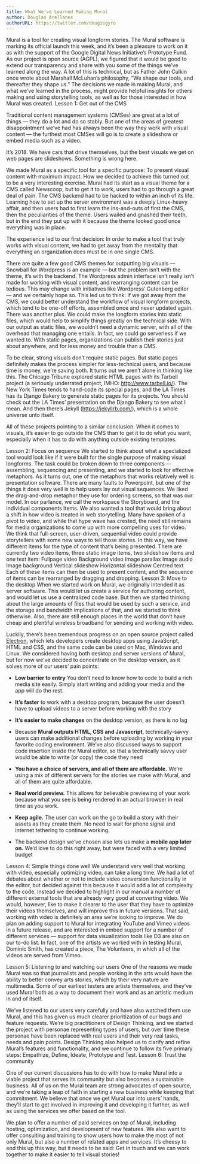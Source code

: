 ```yaml
---
title: What We've Learned Making Mural
author: Douglas Arellanes
authorURL: https://twitter.com/dougiegyro
---
```


Mural is a tool for creating visual longform stories. The Mural software is marking its official launch this week, and it’s been a pleasure to work on it as with the support of the Google Digital News Initiative’s Prototype Fund. As our project is open source (AGPL), we figured that it would be good to extend our transparency and share with you some of the things we’ve learned along the way.
A lot of this is technical, but as Father John Culkin once wrote about Marshall McLuhan’s philosophy, “We shape our tools, and thereafter they shape us.” The decisions we made in making Mural, and what we’ve learned in the process, might provide helpful insights for others making and using storytelling tools, as well as for those interested in how Mural was created.
Lesson 1: Get out of the CMS

Traditional content management systems (CMSes) are great at a lot of things — they do a lot and do so stably. But one of the areas of greatest disappointment we’ve had has always been the way they work with visual content — the furthest most CMSes will go is to create a slideshow or embed media such as a video.

It’s 2018. We have cars that drive themselves, but the best visuals we get on web pages are slideshows. Something is wrong here.

We made Mural as a specific tool for a specific purpose: To present visual content with maximum impact. How we decided to achieve this turned out to be a very interesting exercise.
Mural had its start as a visual theme for a CMS called Newscoop, but to get it to work, users had to go through a great deal of pain. The CMS backend had to be hacked to within an inch of its life. Learning how to set up the server environment was a deeply Linux-heavy affair, and then users had to first learn the ins-and-outs of first the CMS, then the peculiarities of the theme. Users wailed and gnashed their teeth, but in the end they put up with it because the theme looked good once everything was in place.

The experience led to our first decision: In order to make a tool that truly works with visual content, we had to get away from the mentality that everything an organization does must be in one single CMS.

There are quite a few good CMS themes for outputting big visuals — Snowball for Wordpress is an example — but the problem isn’t with the theme, it’s with the backend. The Wordpress admin interface isn’t really isn’t made for working with visual content, and rearranging content can be tedious. This may change with initiatives like Wordpress’ Gutenberg editor — and we certainly hope so.
This led us to think: If we got away from the CMS, we could better understand the workflow of visual longform projects, which tend to be one-off efforts, assembled once and never updated again.
There was another plus. We could make the longform stories into static files, which would help to simplify things greatly on the technical side. With our output as static files, we wouldn’t need a dynamic server, with all of the overhead that managing one entails. In fact, we could go serverless if we wanted to. With static pages, organizations can publish their stories just about anywhere, and for less money and trouble than a CMS.

To be clear, strong visuals don’t require static pages. But static pages definitely makes the process simpler for less-technical users, and because time is money, we’re saving both.
It turns out we aren’t alone in thinking like this. The Chicago Tribune explored static HTML pages with its Tarbell project (a seriously underrated project, IMHO: http://www.tarbell.io/). The New York Times tends to hand-code its special pages, and the LA Times has its Django Bakery to generate static pages for its projects. You should check out the LA Times’ presentation on the Django Bakery to see what I mean. And then there’s Jekyll (https://jekyllrb.com/), which is a whole universe unto itself.

All of these projects pointing to a similar conclusion: When it comes to visuals, it’s easier to go outside the CMS than to get it to do what you want, especially when it has to do with anything outside existing templates.

Lesson 2: Focus on sequence
We started to think about what a specialized tool would look like if it were built for the single purpose of making visual longforms. The task could be broken down to three components — assembling, sequencing and presenting, and we started to look for effective metaphors.
As it turns out, one of the metaphors that works relatively well is presentation software. There are many faults to Powerpoint, but one of the things it does very well is to help users lay out visual sequences. We liked the drag-and-drop metaphor they use for ordering screens, so that was our model. In our parlance, we call the workspace the Storyboard, and the individual components Items.
We also wanted a tool that would bring about a shift in how video is treated in web storytelling. Many have spoken of a pivot to video, and while that hype wave has crested, the need still remains for media organizations to come up with more compelling uses for video. We think that full-screen, user-driven, sequential video could provide storytellers with some new ways to tell those stories.
In this way, we have different Items for the type of content that’s being presented. There are currently two video items, three static image items, two slideshow items and one text item:
Fullpage video
Background video
Image parallax
Image audio
Image background
Vertical slideshow
Horizontal slideshow
Centred text
Each of these items can then be used to present content, and the sequence of items can be rearranged by dragging and dropping.
Lesson 3: Move to the desktop
When we started work on Mural, we originally intended it as server software. This would let us create a service for authoring content, and would let us use a centralized code base. But then we started thinking about the large amounts of files that would be used by such a service, and the storage and bandwidth implications of that, and we started to think otherwise. Also, there are still enough places in the world that don’t have cheap and plentiful wireless broadband for sending and working with video.

Luckily, there’s been tremendous progress on an open source project called [Electron](https://electronjs.org/), which lets developers create desktop apps using JavaScript, HTML and CSS, and the same code can be used on Mac, Windows and Linux. We considered having both desktop and server versions of Mural, but for now we’ve decided to concentrate on the desktop version, as it solves more of our users’ pain points:

- **Low barrier to entry** You don’t need to know how to code to build a rich media site easily. Simply start writing and adding your media and the app will do the rest.

- **It’s faster** to work with a desktop program, because the user doesn’t have to upload videos to a server before working with the story

- **It’s easier to make changes** on the desktop version, as there is no lag

- Because **Mural outputs HTML, CSS and Javascript**, technically-savvy users can make additional changes before uploading by working in your favorite coding environment. We’ve also discussed ways to support code insertion inside the Mural editor, so that a technically savvy user would be able to write (or copy) the code they need

- **You have a choice of servers, and all of them are affordable.** We’re using a mix of different servers for the stories we make with Mural, and all of them are quite affordable.

- **Real world preview.** This allows for believable previewing of your work because what you see is being rendered in an actual browser in real time as you work.

- **Keep agile.** The user can work on the go to build a story with their assets as they create them. No need to wait for phone signal and internet tethering to continue working.

- The backend design we’ve chosen also lets us make a **mobile app later on.** We’d love to do this right away, but were faced with a very limited budget

Lesson 4: Simple things done well
We understand very well that working with video, especially optimizing video, can take a long time. We had a lot of debates about whether or not to include video conversion functionality in the editor, but decided against this because it would add a lot of complexity to the code. Instead we decided to highlight in our manual a number of different external tools that are already very good at converting video. We would, however, like to make it clearer to the user that they have to optimize their videos themselves, and will improve this in future versions. That said, working with video is definitely an area we’re looking to improve.
We do plan on adding support to Mural for integrating YouTube and Vimeo videos in a future release, and are interested in embed support for a number of different services — support for data visualization tools like D3 are also on our to-do list. In fact, one of the artists we worked with in testing Mural, Dominic Smith, has created a piece, The Volunteers, in which all of the videos are served from Vimeo.

Lesson 5: Listening to and watching our users
One of the reasons we made Mural was so that journalists and people working in the arts would have the ability to better convey arts stories, which by their very nature are multimedia. Some of our earliest testers are artists themselves, and they’ve used Mural both as a way to document their work and as an artistic medium in and of itself.

We’ve listened to our users very carefully and have also watched them use Mural, and this has given us much clearer prioritization of our bugs and feature requests. We’re big practitioners of Design Thinking, and we started the project with personae representing types of users, but over time these personae have been replaced with real users and their very real tasks, needs and pain points.
Design Thinking also helped us to clarify and refine Mural’s features and functionality, and we continue to follow its five primary steps: Empathize, Define, Ideate, Prototype and Test.
Lesson 6: Trust the community

One of our current discussions has to do with how to make Mural into a viable project that serves its community but also becomes a sustainable business. All of us on the Mural team are strong advocates of open source, and we’re taking a leap of faith in starting a new business while keeping that commitment. We believe that once we get Mural our into users’ hands, they’ll start to get involved in improving it and developing it further, as well as using the services we offer based on the tool.

We plan to offer a number of paid services on top of Mural, including hosting, optimization, and development of new features. We also want to offer consulting and training to show users how to make the most of not only Mural, but also a number of related apps and services. It’s cheesy to end this up this way, but it needs to be said: Get in touch and we can work together to make it easier to tell visual stories!
